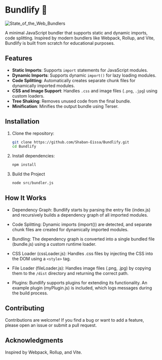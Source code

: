 # Bundlify 🚀

![State_of_the_Web_Bundlers](https://github.com/user-attachments/assets/686933ed-ed12-4f54-92e7-846d04ab82f9)

A minimal JavaScript bundler that supports static and dynamic imports, code splitting. Inspired by modern bundlers like Webpack, Rollup, and Vite, Bundlify is built from scratch for educational purposes.

## Features

- **Static Imports**: Supports `import` statements for JavaScript modules.
- **Dynamic Imports**: Supports dynamic `import()` for lazy loading modules.
- **Code Splitting**: Automatically creates separate chunk files for dynamically imported modules.
- **CSS and Image Support**: Handles `.css` and image files (`.png`, `.jpg`) using custom loaders.
- **Tree Shaking**: Removes unused code from the final bundle.
- **Minification**: Minifies the output bundle using Terser.



## Installation

1. Clone the repository:
   ```bash
   git clone https://github.com/Shaban-Eissa/Bundlify.git
   cd Bundlify
   ```

2. Install dependencies:

   ```bash
   npm install
   ```

3. Build the Project
   ```bash
   node src/bundler.js
   ```



## How It Works
- Dependency Graph: Bundlify starts by parsing the entry file (index.js) and recursively builds a dependency graph of all imported modules.

- Code Splitting: Dynamic imports (import()) are detected, and separate chunk files are created for dynamically imported modules.

- Bundling: The dependency graph is converted into a single bundled file (bundle.js) using a custom runtime loader.

- CSS Loader (cssLoader.js): Handles .css files by injecting the CSS into the DOM using a ```<style>``` tag.

- File Loader (fileLoader.js): Handles image files (.png, .jpg) by copying them to the ```/dist``` directory and returning the correct path.

- Plugins: Bundlify supports plugins for extending its functionality. An example plugin (myPlugin.js) is included, which logs messages during the build process.


## Contributing
Contributions are welcome! If you find a bug or want to add a feature, please open an issue or submit a pull request.

## Acknowledgments
Inspired by Webpack, Rollup, and Vite.
